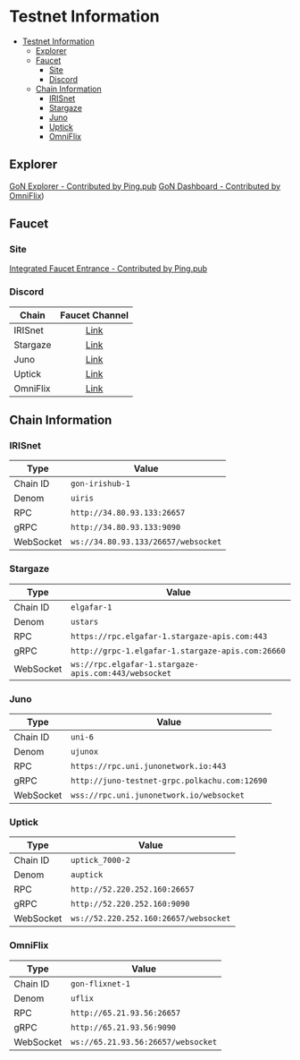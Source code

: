 # Testnet Information

- [Testnet Information](#testnet-information)
  - [Explorer](#explorer)
  - [Faucet](#faucet)
    - [Site](#ite)
    - [Discord](#discord)
  - [Chain Information](#chain-information)
    - [IRISnet](#irisnet)
    - [Stargaze](#stargaze)
    - [Juno](#juno)
    - [Uptick](#uptick)
    - [OmniFlix](#omniflix)

## Explorer

[GoN Explorer - Contributed by Ping.pub](https://gon.ping.pub/)
[GoN Dashboard - Contributed by OmniFlix](https://gon.omniflix.studio/))

## Faucet

### Site

[Integrated Faucet Entrance - Contributed by Ping.pub](https://faucet.ping.pub/)

### Discord

| Chain    | Faucet Channel                                                                                          |
|----------|---------------------------------------------------------------------------------------------------------|
| IRISnet  | <div align="center"> [Link](https://discord.com/channels/806356514973548614/1075349392095203380) </div> |
| Stargaze | <div align="center"> [Link](https://discord.com/channels/755548171941445642/940653213022031912) </div>  |
| Juno     | <div align="center"> [Link](https://discord.com/channels/816256689078403103/842073995059003422) </div>  |
| Uptick   | <div align="center"> [Link](https://discord.com/channels/781005936260939818/953652276508119060) </div>  |
| OmniFlix | <div align="center"> [Link](https://discord.com/channels/749707815106642022/1077229467249942530) </div> |

## Chain Information

### IRISnet

| Type      | Value                               |
|-----------|-------------------------------------|
| Chain ID  | `gon-irishub-1`                     |
| Denom     | `uiris`                             |
| RPC       | `http://34.80.93.133:26657`         |
| gRPC      | `http://34.80.93.133:9090`          |
| WebSocket | `ws://34.80.93.133/26657/websocket` |

### Stargaze

| Type      | Value                                                |
|-----------|------------------------------------------------------|
| Chain ID  | `elgafar-1`                                          |
| Denom     | `ustars`                                             |
| RPC       | `https://rpc.elgafar-1.stargaze-apis.com:443`        |
| gRPC      | `http://grpc-1.elgafar-1.stargaze-apis.com:26660`    |
| WebSocket | `ws://rpc.elgafar-1.stargaze-apis.com:443/websocket` |

### Juno

| Type      | Value                                         |
|-----------|-----------------------------------------------|
| Chain ID  | `uni-6`                                       |
| Denom     | `ujunox`                                      |
| RPC       | `https://rpc.uni.junonetwork.io:443`          |
| gRPC      | `http://juno-testnet-grpc.polkachu.com:12690` |
| WebSocket | `wss://rpc.uni.junonetwork.io/websocket`      |

### Uptick

| Type      | Value                                 |
|-----------|---------------------------------------|
| Chain ID  | `uptick_7000-2`                       |
| Denom     | `auptick`                             |
| RPC       | `http://52.220.252.160:26657`         |
| gRPC      | `http://52.220.252.160:9090`          |
| WebSocket | `ws://52.220.252.160:26657/websocket` |

### OmniFlix

| Type      | Value                              |
|-----------|------------------------------------|
| Chain ID  | `gon-flixnet-1`                    |
| Denom     | `uflix`                            |
| RPC       | `http://65.21.93.56:26657`         |
| gRPC      | `http://65.21.93.56:9090`          |
| WebSocket | `ws://65.21.93.56:26657/websocket` |

